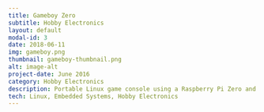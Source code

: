 ```yaml
---
title: Gameboy Zero
subtitle: Hobby Electronics
layout: default
modal-id: 3
date: 2018-06-11
img: gameboy.png
thumbnail: gameboy-thumbnail.png
alt: image-alt
project-date: June 2016
category: Hobby Electronics
description: Portable Linux game console using a Raspberry Pi Zero and modified automobile backup camera monitor within the shell of a Game Boy. The original control circuitry was kept by wiring directly into a Teensy microcontroller that emulated keyboard inputs.
tech: Linux, Embedded Systems, Hobby Electronics
---
```


